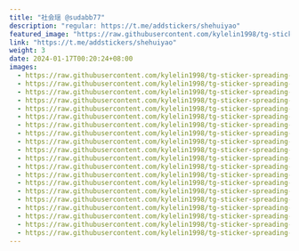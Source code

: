 ```yaml
---
title: "社会瑶 @sudabb77"
description: "regular: https://t.me/addstickers/shehuiyao"
featured_image: "https://raw.githubusercontent.com/kylelin1998/tg-sticker-spreading-worldwide-images/main/img/b70a88f6-96c8-4512-92f7-9085d8065490.jpg"
link: "https://t.me/addstickers/shehuiyao"
weight: 3
date: 2024-01-17T00:20:24+08:00
images:
  - https://raw.githubusercontent.com/kylelin1998/tg-sticker-spreading-worldwide-images/main/img/b70a88f6-96c8-4512-92f7-9085d8065490.jpg
  - https://raw.githubusercontent.com/kylelin1998/tg-sticker-spreading-worldwide-images/main/img/1d5353b4-722f-4435-95c4-6f15e510edd8.jpg
  - https://raw.githubusercontent.com/kylelin1998/tg-sticker-spreading-worldwide-images/main/img/4f1425e0-5d51-4052-b594-536b23d2a0e8.jpg
  - https://raw.githubusercontent.com/kylelin1998/tg-sticker-spreading-worldwide-images/main/img/3d9775dd-5887-4ae8-88c6-3958b15005c6.jpg
  - https://raw.githubusercontent.com/kylelin1998/tg-sticker-spreading-worldwide-images/main/img/85347684-2e7b-4d93-b236-bc456e7a15b2.jpg
  - https://raw.githubusercontent.com/kylelin1998/tg-sticker-spreading-worldwide-images/main/img/bb86119a-862b-4f70-bc94-532f5b9d83ca.jpg
  - https://raw.githubusercontent.com/kylelin1998/tg-sticker-spreading-worldwide-images/main/img/43f3e97b-a331-42eb-95af-f4b54b075477.jpg
  - https://raw.githubusercontent.com/kylelin1998/tg-sticker-spreading-worldwide-images/main/img/04b4b42b-3ecf-4d35-ada3-5ebe66233a15.jpg
  - https://raw.githubusercontent.com/kylelin1998/tg-sticker-spreading-worldwide-images/main/img/7d8b1a86-a80a-4be5-80b4-f1af5a9900e0.jpg
  - https://raw.githubusercontent.com/kylelin1998/tg-sticker-spreading-worldwide-images/main/img/4b78b46b-5dd5-461f-a2fc-b43fada54cdf.jpg
  - https://raw.githubusercontent.com/kylelin1998/tg-sticker-spreading-worldwide-images/main/img/f6a90c7e-f29d-4241-a551-c62c5c1b77c3.jpg
  - https://raw.githubusercontent.com/kylelin1998/tg-sticker-spreading-worldwide-images/main/img/0253fb8a-9b98-48a2-b09f-6bc2a8b6ec97.jpg
  - https://raw.githubusercontent.com/kylelin1998/tg-sticker-spreading-worldwide-images/main/img/65a0eca9-aa73-4104-aedd-a2a3eba178aa.jpg
  - https://raw.githubusercontent.com/kylelin1998/tg-sticker-spreading-worldwide-images/main/img/a2736e5e-0e08-474b-99a4-3b80c9468119.jpg
  - https://raw.githubusercontent.com/kylelin1998/tg-sticker-spreading-worldwide-images/main/img/e5c10b67-5d68-4d21-975c-5a57d94f37bf.jpg
  - https://raw.githubusercontent.com/kylelin1998/tg-sticker-spreading-worldwide-images/main/img/abde9cad-b9aa-4e3f-860d-dade4fb744c2.jpg
  - https://raw.githubusercontent.com/kylelin1998/tg-sticker-spreading-worldwide-images/main/img/693c6e93-c7e4-4839-9e87-9d51f544cf7d.jpg
  - https://raw.githubusercontent.com/kylelin1998/tg-sticker-spreading-worldwide-images/main/img/777f3789-26c1-471c-986b-3233c2d5d3a6.jpg
  - https://raw.githubusercontent.com/kylelin1998/tg-sticker-spreading-worldwide-images/main/img/e84bbb4a-69c8-472b-b160-79cc4f50d76f.jpg
  - https://raw.githubusercontent.com/kylelin1998/tg-sticker-spreading-worldwide-images/main/img/054035f7-9251-4b3c-9d59-2b88280804dd.jpg
---
```

